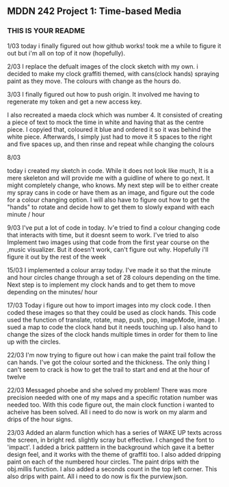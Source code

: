 ## MDDN 242 Project 1: Time-based Media  

### THIS IS YOUR README

 1/03
 today i finally figured out how github works! took me a while to figure it out but i'm all on top of it now (hopefully).


2/03
I replace the defualt images of the clock sketch with my own. i decided to make my clock graffiti themed, with cans(clock hands) spraying paint as they move. The colours with change as the hours do.

3/03
I finally figured out how to push origin. It involved me having to regenerate my token and get a new access key.

I also recreated a maeda clock which was number 4. It consisted of creating a piece of text to mock the time in white and having that as the centre piece. I copyied that, coloured it blue and ordered it so it was behind the white piece. Afterwards, I simply just had to move it 5 spaces to the right and five spaces up, and then rinse and repeat while changing the colours

8/03

today i created my sketch in code. While it does not look like much, It is a mere skeleton and will provide me with a guidline of where to go next. It might completely change, who knows. My next step will be to either create my spray cans in code or have them as an image, and figure out the code for a colour changing option. I will also have to figure out how to get the "hands" to rotate and decide how to get them to slowly expand with each minute / hour

9/03
I've put a lot of code in today. Iv'e tried to find a colour changing code that interacts with time, but it doesnt seem to work. I've tried to also Implement two images using that code from the first year course on the ,music visualizer. But it doesn't work, can't figure out why. Hopefully i'll figure it out by the rest of the week

15/03
I implemented a colour array today. I've made it so that the minute and hour circles change through a set of 28 colours depending on the time. Next step is to implement my clock hands and to get them to move depending on the minutes/ hour

17/03
Today i figure out how to import images into my clock code. I then coded these images so that they could be used as clock hands. This code used the function of translate, rotate, map, push, pop, imageMode, image. I sued a map to code the clock hand but it needs touching up. I also hand to change the sizes of the clock hands multiple times in order for them to line up with the circles.


22/03
I'm now trying to figure out how i can make the paint trail follow the can hands. I've got the colour sorted and the thickness. The only thing I can't  seem to crack is how to get the trail to start and end at the hour of twelve

22/03
Messaged phoebe and she solved my problem! There was more precision needed with one of my maps and a specific rotation number was needed too. With this code figure out, the main clock function i wanted to acheive has been solved.
All i need to do now is work on my alarm and drips of the hour signs.

23/03
Added an alarm function which has a series of WAKE UP texts across the screen, in bright red. slightly scray but effective. I changed the font to 'impact'. I added a brick patttern in the background which gave it a better design feel, and it works with the theme of graffiti too. I also added dripping paint on each of the numbered hour circles. The paint drips with the obj.millis function. I also added a seconds count in the top left corner. This also drips with paint. All i need to do now is fix the purview.json.
